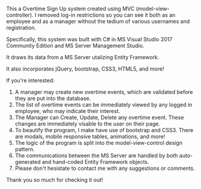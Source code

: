 This a Overtime Sign Up system created using MVC (model-view-controller). I removed log-in restrictions so you can see it both
as an employee and as a manager without the tedium of various usernames and registration. 

Specifically, this system was built with C# in MS Visual Studio 2017 Community Edition and MS Server Management Studio. 

It draws its data from a MS Server utalizing Entity Framework.

It also incorporates jQuery, bootstrap, CSS3, HTML5, and more!

If you're interested: 
  1) A manager may create new overtime events, which are validated before they are put into the database. 
  2) The list of overtime events can be immediately viewed by any logged in employee, who may indicate their interest. 
  3) The Manager can Create, Update, Delete any overtime event. These changes are immediately visable to the user on their page. 
  4) To beautify the program, I make have use of bootstrap and CSS3.  There are modals, mobile responsive tables, animations, and more!
  5) The logic of the program is split into the model-view-control design pattern. 
  6) The communications between the MS Server are handled by both auto-generated and hand-coded Entity Framework objects.
  7) Please don't hesistate to contact me with any suggestions or comments. 

Thank you so much for checking it out!
